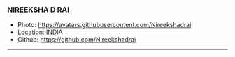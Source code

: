 ### NIREEKSHA D RAI
- Photo: https://avatars.githubusercontent.com/Nireekshadrai
- Location: INDIA
- Github: https://github.com/Nireekshadrai
***